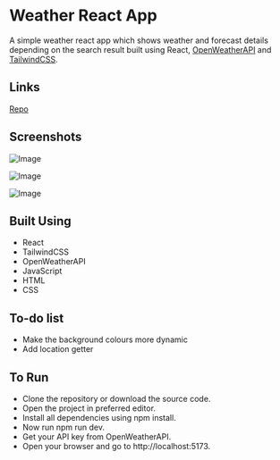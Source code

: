 # Weather React App
A simple weather react app which shows weather and forecast details depending on the search result built using React, [OpenWeatherAPI](https://openweathermap.org/api) and [TailwindCSS](https://tailwindcss.com/).

## Links
[Repo](https://github.com/Ishan-Nobu/Weather-App)

## Screenshots
![Image](https://github.com/user-attachments/assets/ea82c3c2-bf8c-4580-9962-a777f7671d6b)

![Image](https://github.com/user-attachments/assets/a69a9c0b-5231-42ec-8858-8e4a95765e46)

![Image](https://github.com/user-attachments/assets/ca1f88cc-1db0-448d-9a2a-8f81d4d23ee7)

## Built Using
- React
- TailwindCSS
- OpenWeatherAPI
- JavaScript
- HTML
- CSS

## To-do list
- Make the background colours more dynamic
- Add location getter

## To Run
- Clone the repository or download the source code.
- Open the project in preferred editor.
- Install all dependencies using npm install.
- Now run npm run dev.
- Get your API key from OpenWeatherAPI.
- Open your browser and go to http://localhost:5173.



